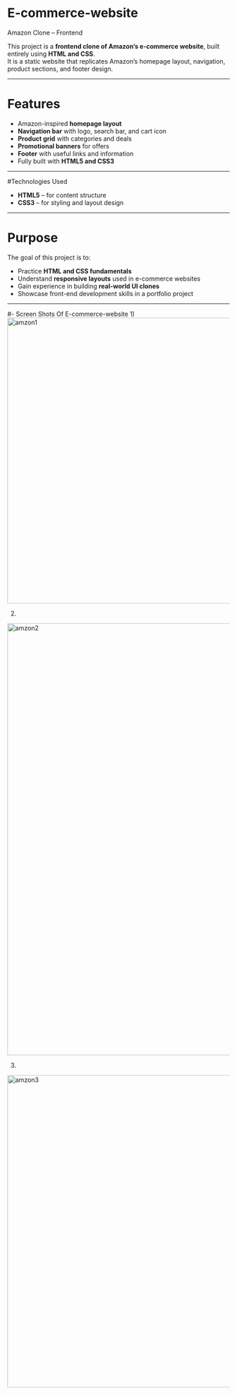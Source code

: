 # E-commerce-website
Amazon Clone – Frontend

This project is a **frontend clone of Amazon’s e-commerce website**, built entirely using **HTML and CSS**.  
It is a static website that replicates Amazon’s homepage layout, navigation, product sections, and footer design.  

---

# Features
- Amazon-inspired **homepage layout**
- **Navigation bar** with logo, search bar, and cart icon
- **Product grid** with categories and deals
- **Promotional banners** for offers
- **Footer** with useful links and information
- Fully built with **HTML5 and CSS3**

---

#Technologies Used
- **HTML5** – for content structure  
- **CSS3** – for styling and layout design  

---

# Purpose
The goal of this project is to:
- Practice **HTML and CSS fundamentals**
- Understand **responsive layouts** used in e-commerce websites
- Gain experience in building **real-world UI clones**
- Showcase front-end development skills in a portfolio project  

---

#- Screen Shots Of E-commerce-website
1)
<img width="1906" height="647" alt="amzon1" src="https://github.com/user-attachments/assets/81d1315e-b83b-480d-859e-09711d97fc86" />

2)
<img width="1865" height="978" alt="amzon2" src="https://github.com/user-attachments/assets/8114f2e4-900b-47d6-93fe-f8cf0ad4eefe" />

3)
<img width="1876" height="707" alt="amzon3" src="https://github.com/user-attachments/assets/e1e06f9f-321d-440e-84c4-df5e6ac867f6" />
